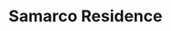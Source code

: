 ---
title: Samarco Residence
type: landing
show_breadcrumb: true

tags: ["training"]

sections:
  - block: markdown
    content:
      title: Samarco Residence
      subtitle:
      text: '<p>Há seis meses, a Samarco selecionou 16 empregadas e empregados de diversas áreas para formar a primeira turma de Residência em Ciência de Dados, em parceria com o Departamento de Ciência da Computação da UFMG. E nesta sexta-feira (03/03/2023) nossos profissionais concluíram mais essa etapa, onde mergulharam fundo, aplicaram conhecimento e desenvolveram modelos e protótipos de soluções com grande potencial de criação de valor para o negócio.

      O objetivo principal do Programa foi potencializar o desenvolvimento das nossas pessoas em Ciência de Dados, uma oportunidade inevitável para a indústria da mineração.

      Melissa Cangussu Vianna é analista de Marketing Estratégico da empresa e adorou participar do Programa. "Foi uma ótima experiência, pois permitiu que os conhecimentos dos tutores e professores da UFMG se unissem a nossa prática diária aqui na Samarco."

      Nosso gerente de Desenvolvimento do Negócio e Inovação, Bruno S. Pimentel, reforça que “o Programa traz um formato inovador para o aprendizado e aplicação de um conhecimento crítico para a Samarco.” Segundo ele, “a parceria com uma das melhores escolas de Ciência da Computação do Brasil faz toda a diferença.”

      Esta é mais uma iniciativa que integra o Movimento pela Inovação, iniciativa que reforça a mobilização da empresa para avançar em seu propósito de fazer uma mineração diferente, mais sustentável e segura.'

  - block: image-gallery
    custom_id: 'minha-galeria'
    content:
      images:
        - filename: SAMARCO-1-1.png

    design:
      columns: '1'
---